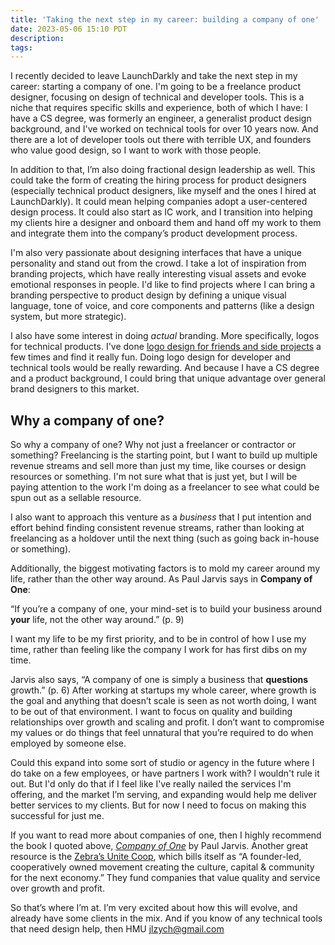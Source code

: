 ```yaml
---
title: 'Taking the next step in my career: building a company of one'
date: 2023-05-06 15:10 PDT
description:
tags:
---
```


I recently decided to leave LaunchDarkly and take the next step in my career: starting a company of one. I'm going to be a freelance product designer, focusing on design of technical and developer tools. This is a niche that requires specific skills and experience, both of which I have: I have a CS degree, was formerly an engineer, a generalist product design background, and I've worked on technical tools for over 10 years now. And there are a lot of developer tools out there with terrible UX, and founders who value good design, so I want to work with those people.

In addition to that, I’m also doing fractional design leadership as well. This could take the form of creating the hiring process for product designers (especially technical product designers, like myself and the ones I hired at LaunchDarkly). It could mean helping companies adopt a user-centered design process. It could also start as IC work, and I transition into helping my clients hire a designer and onboard them and hand off my work to them and integrate them into the company’s product development process.

I'm also very passionate about designing interfaces that have a unique personality and stand out from the crowd. I take a lot of inspiration from branding projects, which have really interesting visual assets and evoke emotional responses in people. I'd like to find projects where I can bring a branding perspective to product design by defining a unique visual language, tone of voice, and core components and patterns (like a design system, but more strategic).

I also have some interest in doing *actual* branding. More specifically, logos for technical products. I've done [logo design for friends and side projects](https://www.instagram.com/p/ClFzcdGMEdn/?igshid=NTc4MTIwNjQ2YQ==) a few times and find it really fun. Doing logo design for developer and technical tools would be really rewarding. And because I have a CS degree and a product background, I could bring that unique advantage over general brand designers to this market.

## Why a company of one?

So why a company of one? Why not just a freelancer or contractor or something? Freelancing is the starting point, but I want to build up multiple revenue streams and sell more than just my time, like courses or design resources or something. I'm not sure what that is just yet, but I will be paying attention to the work I'm doing as a freelancer to see what could be spun out as a sellable resource.

I also want to approach this venture as a *business* that I put intention and effort behind finding consistent revenue streams, rather than looking at freelancing as a holdover until the next thing (such as going back in-house or something).

Additionally, the biggest motivating factors is to mold my career around my life, rather than the other way around. As Paul Jarvis says in **Company of One**:

“If you’re a company of one, your mind-set is to build your business around **your** life, not the other way around.” (p. 9)

I want my life to be my first priority, and to be in control of how I use my time, rather than feeling like the company I work for has first dibs on my time.

Jarvis also says, “A company of one is simply a business that **questions** growth.” (p. 6) After working at startups my whole career, where growth is the goal and anything that doesn’t scale is seen as not worth doing, I want to be out of that environment. I want to focus on quality and building relationships over growth and scaling and profit. I don’t want to compromise my values or do things that feel unnatural that you’re required to do when employed by someone else.

Could this expand into some sort of studio or agency in the future where I do take on a few employees, or have partners I work with? I wouldn't rule it out. But I'd only do that if I feel like I've really nailed the services I'm offering, and the market I’m serving, and expanding would help me deliver better services to my clients. But for now I need to focus on making this successful for just me.

If you want to read more about companies of one, then I highly recommend the book I quoted above, [*Company of One*](https://amzn.to/3LMGN1U) by Paul Jarvis. Another great resource is the [Zebra’s Unite Coop](https://zebrasunite.coop/), which bills itself as “A founder-led, cooperatively owned movement creating the culture, capital & community for the next economy.” They fund companies that value quality and service over growth and profit.

So that’s where I’m at. I’m very excited about how this will evolve, and already have some clients in the mix. And if you know of any technical tools that need design help, then HMU [jlzych@gmail.com](mailto:jlzych@gmail.com)
